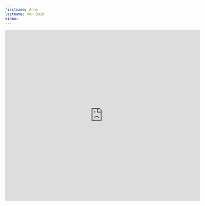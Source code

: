 ```yaml
--- 
firstname: Anne
lastname: van Duin
video: 
--- 
```


<iframe src="https://player.vimeo.com/video/560840689" width="640" height="564" frameborder="0" allow="autoplay; fullscreen" allowfullscreen></iframe>